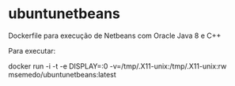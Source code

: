 # ubuntunetbeans

Dockerfile para execução de Netbeans com Oracle Java 8 e C++

Para executar:

docker run -i -t -e DISPLAY=:0 -v=/tmp/.X11-unix:/tmp/.X11-unix:rw msemedo/ubuntunetbeans:latest
